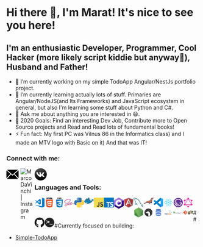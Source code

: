 # Hi there 👋, I'm Marat! It's nice to see you here!

## I'm an enthusiastic Developer, Programmer, Cool Hacker (more likely script kiddie but anyway🤣), Husband and Father!

- 🔭 I’m currently working on my simple TodoApp Angular/NestJs portfolio project.
- 🌱 I’m currently learning actually lots of stuff. Primaries are Angular/NodeJS(and Its Frameworks) and JavaScript ecosystem in general, but also I'm learning some stuff about Python and C#.
- 💬 Ask me about anything you are interested in 😄.
- 🥅 2020 Goals: Find an interesting Dev Job, Contribute more to Open Source projects and Read and Read lots of fundamental books!
- ⚡ Fun fact: My first PC was Vilnus 86 in the Informatics class) and I made an MTV logo with Basic on it)
  And that was IT!

### Connect with me:

<a href="mailto:mag-marat@yandex.ru"><img align="left" alt="MarcoDaVinchi | VK" width="32px" src="icons/mail.svg" style="padding-right:5px;"/></a>[<img align="left" alt="MarcoDaVinchi | Instagram" width="32px" src="https://cdn.jsdelivr.net/npm/simple-icons@v3/icons/instagram.svg" style="padding-right:5px;"/>][instagram][<img align="left" alt="MarcoDaVinchi | VK" width="32px" src="icons/vk.svg" style="padding-right:5px;" />][vk]

<br />

### Languages and Tools:

<img align="left" alt="Visual Studio Code" width="26px" src="https://raw.githubusercontent.com/github/explore/80688e429a7d4ef2fca1e82350fe8e3517d3494d/topics/visual-studio-code/visual-studio-code.png" />
<img align="left" alt="HTML5" width="26px" src="https://raw.githubusercontent.com/github/explore/80688e429a7d4ef2fca1e82350fe8e3517d3494d/topics/html/html.png" />
<img align="left" alt="CSS3" width="26px" src="https://raw.githubusercontent.com/github/explore/80688e429a7d4ef2fca1e82350fe8e3517d3494d/topics/css/css.png" />
<img align="left" alt="Sass" width="26px" src="https://raw.githubusercontent.com/github/explore/80688e429a7d4ef2fca1e82350fe8e3517d3494d/topics/sass/sass.png" />
<a href="https://www.python.org/" title="Python"><img align="left" alt="Python" width="26px" src="icons/python.png" /></a>
<a href="https://www.docker.com/" title="Docker"><img align="left" alt="Docker" width="26px" src="icons/docker.png" /></a>
<img align="left" alt="JavaScript" width="26px" src="https://raw.githubusercontent.com/github/explore/80688e429a7d4ef2fca1e82350fe8e3517d3494d/topics/javascript/javascript.png" />
<a href="https://www.typescriptlang.org/" title="TypeScript"><img img align="left" alt="TypeScript" width="26px" src="icons/typescript.png" /></a>
<a href="http://csharp.net/" title="C#"><img mg align="left" alt="C#" width="26px" src="icons/csharp.png" /></a>
<a href="https://angular.io/" title="Angular"><img mg align="left" alt="Angular" width="26px" src="icons/angular.png" /></a>
<a href="https://www.mysql.com/" title="MySQL"><img align="left" alt="MySQL" width="26px" src="icons/mysql.png" /></a>
<a href="https://mariadb.org/" title="MariaDB"><img align="left" alt="MariaDB" width="26px" src="icons/mariadb.png" /></a>
<a href="https://code.visualstudio.com/" title="Visual Studio Code"><img align="left" alt="MariaDB" width="26px" src="icons/vscode.png" /></a>
<img align="left" alt="VSCode" width="26px" src="https://raw.githubusercontent.com/github/explore/80688e429a7d4ef2fca1e82350fe8e3517d3494d/topics/react/react.png" />
<img align="left" alt="Gatsby" width="26px" src="https://raw.githubusercontent.com/github/explore/e94815998e4e0713912fed477a1f346ec04c3da2/topics/gatsby/gatsby.png" />
<img align="left" alt="GraphQL" width="26px" src="https://raw.githubusercontent.com/github/explore/80688e429a7d4ef2fca1e82350fe8e3517d3494d/topics/graphql/graphql.png" />
<img align="left" alt="Node.js" width="26px" src="https://raw.githubusercontent.com/github/explore/80688e429a7d4ef2fca1e82350fe8e3517d3494d/topics/nodejs/nodejs.png" />
<img align="left" alt="Deno" width="26px" src="https://raw.githubusercontent.com/github/explore/361e2821e2dea67711cde99c9c40ed357061cf27/topics/deno/deno.png" />
<img align="left" alt="SQL" width="26px" src="https://raw.githubusercontent.com/github/explore/80688e429a7d4ef2fca1e82350fe8e3517d3494d/topics/sql/sql.png" />
<img align="left" alt="MySQL" width="26px" src="https://raw.githubusercontent.com/github/explore/80688e429a7d4ef2fca1e82350fe8e3517d3494d/topics/mysql/mysql.png" />
<img align="left" alt="MongoDB" width="26px" src="https://raw.githubusercontent.com/github/explore/80688e429a7d4ef2fca1e82350fe8e3517d3494d/topics/mongodb/mongodb.png" />
<img align="left" alt="Git" width="26px" src="https://raw.githubusercontent.com/github/explore/80688e429a7d4ef2fca1e82350fe8e3517d3494d/topics/git/git.png" />
<img align="left" alt="GitHub" width="26px" src="https://raw.githubusercontent.com/github/explore/78df643247d429f6cc873026c0622819ad797942/topics/github/github.png" />
<img align="left" alt="Terminal" width="26px" src="https://raw.githubusercontent.com/github/explore/80688e429a7d4ef2fca1e82350fe8e3517d3494d/topics/terminal/terminal.png" />

<br />

###Currently focused on building:

- [Simple-TodoApp](https://github.com/MarcoDaVinchi/Simple-TodoApp)

<br />

[vk]: https://vk.com/marcodavinchi
[instagram]: https://www.instagram.com/marcodavinchi/
